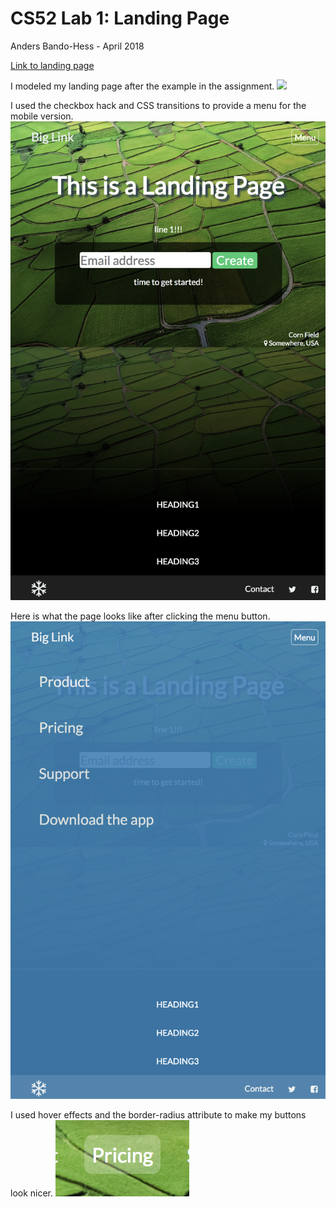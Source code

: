 # CS52 Lab 1: Landing Page

Anders Bando-Hess - April 2018

[Link to landing page](drder.me)

I modeled my landing page after the example in the assignment.
![](img/main-page.png)

I used the checkbox hack and CSS transitions to provide a menu for the mobile version.
![](img/mobile.png)

Here is what the page looks like after clicking the menu button.
![](img/mobile-menu.png)

I used hover effects and the border-radius attribute to make my buttons look nicer.
![](img/border.png)
